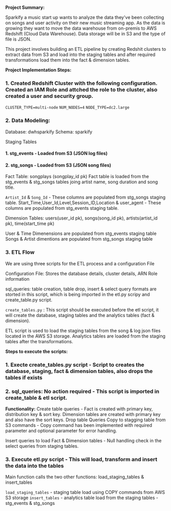 **Project Summary:**

Sparkify a music start up wants to analyze the data they've been collecting on songs and user activity on their new music streaming app.
As the data is growing they want to move the data warehouse from on-premis to AWS Redshift (Cloud Data Warehouse).
Data storage will be in S3 and the type of file is JSON.

This project involves building an ETL pipeline by creating Redshit clusters to extract data from S3 and load into the staging tables and after required transformations load them into the fact & dimension tables.


**Project Implementation Steps:**

### 1. Created Redshift Cluster with the following configuration. Created an IAM Role and attched the role to the cluster, also created a user and security group.

```CLUSTER_TYPE=multi-node```
```NUM_NODES=4```
```NODE_TYPE=dc2.large```

### 2. Data Modeling: 

Database: dwhsparkify
Schema: sparkify

Staging Tables
#### 1. stg_events - Loaded from S3 (JSON log files)
#### 2. stg_songs - Loaded from S3 (JSON song files)

Fact Table: songplays (songplay_id pk)
Fact table is loaded from the stg_events & stg_songs tables joing artist name, song duration and song title.  

```Artist_Id``` & ```Song_Id``` - These columns are populated from stg_songs staging table.
Start_Time,User_Id,Level,Session_ID,Location & user_agent - These columns are populated from stg_events staging table.


Dimension Tables: users(user_id pk), songs(song_id pk), artists(artist_id pk), time(start_time pk)

User & Time Dimenensions are populated from stg_events staging table 
Songs & Artist dimentions are populated from stg_songs staging table

### 3. ETL Flow

We are using three scripts for the ETL process and a configuration File

Configuration File: Stores the database details, cluster details, ARN Role information

sql_queries: table creation, table drop, insert & select query formats are storted in this script, which is being imported in the etl.py scripy and create_table.py script.

```create_tables.py``` : This script should be executed before the etl script, it will create the database, staging tables and the analytics tables (fact & dimension).

ETL script is used to load the staging tables from the song & log json files located in the AWS S3 storage. Analytics tables are loaded from the staging tables after the transformations.


**Steps to execute the scripts:**

### 1. Execte create_tables.py script - Script to creates the database, staging, fact & dimension tables, also drops the tables if exists

### 2. sql_queries: No action required - This script is imported in create_table & etl script.

**Functionality:**
Create table queries - Fact is created with primary key, distribution key & sort key. Dimension tables are created with primary key and also have the sort keys.
Drop table Queries
Copy to stagging table from S3 commands - Copy command has been implemented with required parameter and optional parameter for error handling.

Insert queries to load Fact & Dimension tables - Null handling check in the select queries from staging tables.

### 3. Execute etl.py script  - This will load, transform and insert the data into the tables

Main function calls the two other functions: load_staging_tables & insert_tables

```load_staging_tables``` - staging table load using COPY commands from AWS S3 storage
```insert_tables``` - analytics table load from the staging tables - stg_events & stg_songs





